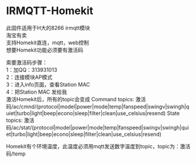 # IRMQTT-Homekit
此固件适用于H大的8266 irmqtt模块    
淘宝有卖    
支持Homekit直连，mqtt，web控制    
想要Homekit功能必须要有激活码    


索要激活码步骤：    
 1：加QQ：313931013    
 2：连接模块AP模式    
 3：进入info页面，查看Station MAC    
 4：把Station MAC 发给我    
激活Homekit后，所有的topic会变成 
Command topics: 激活码/ac/cmnd/(protocol|model|power|mode|temp|fanspeed|swingv|swingh|quiet|turbo|light|beep|econo|sleep|filter|clean|use_celsius|resend)
State topics: 激活码/ac/stat/(protocol|model|power|mode|temp|fanspeed|swingv|swingh|quiet|turbo|light|beep|econo|sleep|filter|clean|use_celsius|resend)

Homekit有个环境温度，此温度必须用mqtt发送数字温度到topic，topic为：激活码/temp
